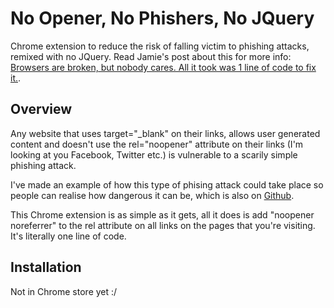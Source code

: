 # No Opener, No Phishers, No JQuery

Chrome extension to reduce the risk of falling victim to phishing attacks, remixed with no JQuery. Read Jamie's post about this for more info: [Browsers are broken, but nobody cares. All it took was 1 line of code to fix it.](https://medium.com/@Jamie_Farrelly/browsers-are-broken-but-nobody-cares-all-it-took-was-1-line-of-code-to-fix-it-f8af13c18cff).

Overview
--------------------------

Any website that uses target="_blank" on their links, allows user generated content and doesn't use the rel="noopener" attribute on 
their links (I'm looking at you Facebook, Twitter etc.) is vulnerable to a scarily simple phishing attack.

I've made an example of how this type of phising attack could take place so people can realise how dangerous it can be, which is also
on [Github](https://github.com/JamieFarrelly/Rel-NoOpener-Example).

This Chrome extension is as simple as it gets, all it does is add "noopener noreferrer" to the rel attribute on all links on the pages
that you're visiting. It's literally one line of code.

Installation
--------------------------
Not in Chrome store yet :/
